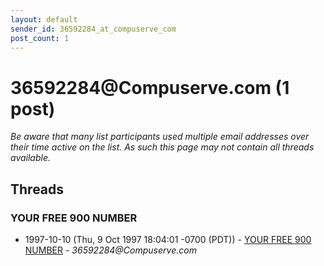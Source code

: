 ```yaml
---
layout: default
sender_id: 36592284_at_compuserve_com
post_count: 1
---
```


# 36592284<span>@</span>Compuserve.com (1 post)

_Be aware that many list participants used multiple email addresses over their time active on the list. As such this page may not contain all threads available._

## Threads

### YOUR FREE 900 NUMBER
+ 1997-10-10 (Thu, 9 Oct 1997 18:04:01 -0700 (PDT)) - [YOUR FREE 900 NUMBER](/archive/1997/10/2febd17bb347129fc245eaa6f0e8fbd4f915485d3aade55b83752a0000a31652) - _36592284@Compuserve.com_


